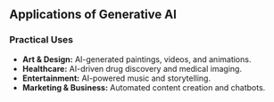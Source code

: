 
## Applications of Generative AI

### Practical Uses
- **Art & Design:** AI-generated paintings, videos, and animations.
- **Healthcare:** AI-driven drug discovery and medical imaging.
- **Entertainment:** AI-powered music and storytelling.
- **Marketing & Business:** Automated content creation and chatbots.